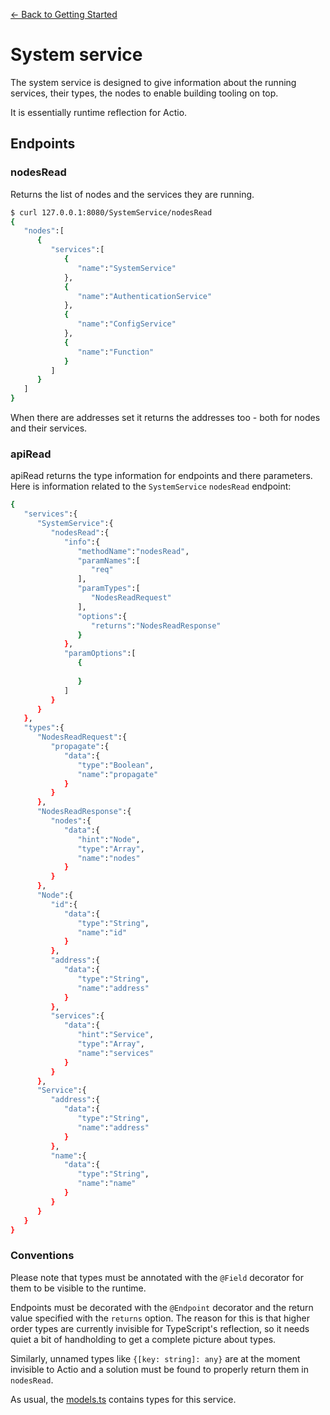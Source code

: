 [<- Back to Getting Started](../../../docs/README.md) 
# System service

The system service is designed to give information about the running services, their types, the nodes to enable building tooling on top.

It is essentially runtime reflection for Actio.

## Endpoints

### nodesRead

Returns the list of nodes and the services they are running.

```sh
$ curl 127.0.0.1:8080/SystemService/nodesRead
{
   "nodes":[
      {
         "services":[
            {
               "name":"SystemService"
            },
            {
               "name":"AuthenticationService"
            },
            {
               "name":"ConfigService"
            },
            {
               "name":"Function"
            }
         ]
      }
   ]
}
```

When there are addresses set it returns the addresses too - both for nodes and their services.

### apiRead

apiRead returns the type information for endpoints and there parameters. Here is information related to the `SystemService` `nodesRead` endpoint:

```sh
{
   "services":{
      "SystemService":{
         "nodesRead":{
            "info":{
               "methodName":"nodesRead",
               "paramNames":[
                  "req"
               ],
               "paramTypes":[
                  "NodesReadRequest"
               ],
               "options":{
                  "returns":"NodesReadResponse"
               }
            },
            "paramOptions":[
               {
                  
               }
            ]
         }
      }
   },
   "types":{
      "NodesReadRequest":{
         "propagate":{
            "data":{
               "type":"Boolean",
               "name":"propagate"
            }
         }
      },
      "NodesReadResponse":{
         "nodes":{
            "data":{
               "hint":"Node",
               "type":"Array",
               "name":"nodes"
            }
         }
      },
      "Node":{
         "id":{
            "data":{
               "type":"String",
               "name":"id"
            }
         },
         "address":{
            "data":{
               "type":"String",
               "name":"address"
            }
         },
         "services":{
            "data":{
               "hint":"Service",
               "type":"Array",
               "name":"services"
            }
         }
      },
      "Service":{
         "address":{
            "data":{
               "type":"String",
               "name":"address"
            }
         },
         "name":{
            "data":{
               "type":"String",
               "name":"name"
            }
         }
      }
   }
}
```

### Conventions

Please note that types must be annotated with the `@Field` decorator for them to be visible to the runtime.

Endpoints must be decorated with the `@Endpoint` decorator and the return value specified with the `returns` option. The reason for this is that higher order types are currently invisible for TypeScript's reflection, so it needs quiet a bit of handholding to get a complete picture about types.

Similarly, unnamed types like `{[key: string]: any}` are at the moment invisible to Actio and a solution must be found to properly return them in `nodesRead`.

As usual, the [models.ts](./models.ts) contains types for this service.